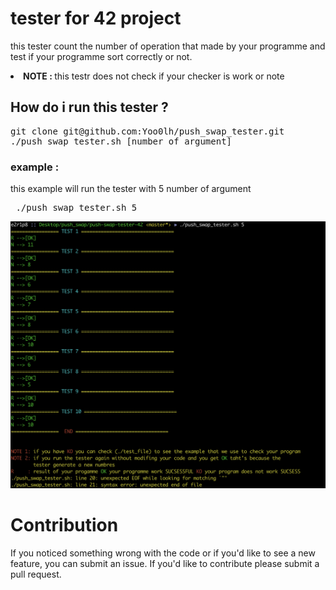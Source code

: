 # tester for 42 project 
this tester count the number of operation that made by your programme and test if your programme sort correctly or not.</br>
<li><strong>NOTE : </strong> this testr does not check if your checker is work or note</br>

## How do i run this tester ?
<pre>git clone git@github.com:Yoo0lh/push_swap_tester.git </br>./push_swap_tester.sh [number of argument]
</pre>
### example :
this example will run the tester with 5 number of argument
<pre> ./push_swap_tester.sh 5 </pre>
<img src="img/Screen%20Shot%202022-02-01%20at%2010.12.57%20PM.png">

# Contribution
If you noticed something wrong with the code or if you'd like to see a new feature, you can submit an issue. If you'd like to contribute please submit a pull request. 

